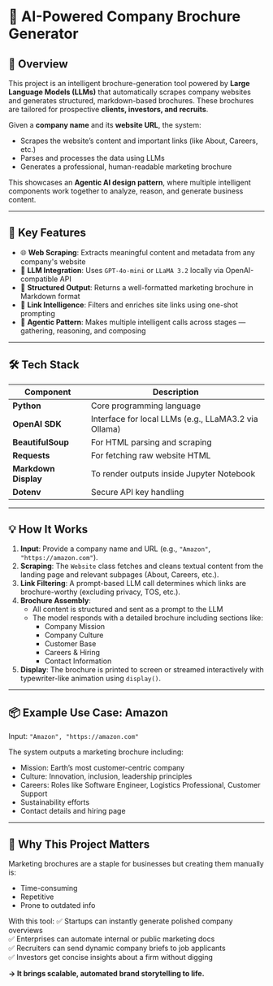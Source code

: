 # 🧠 AI-Powered Company Brochure Generator

## 📄 Overview

This project is an intelligent brochure-generation tool powered by **Large Language Models (LLMs)** that automatically scrapes company websites and generates structured, markdown-based brochures. These brochures are tailored for prospective **clients, investors, and recruits**.

Given a **company name** and its **website URL**, the system:
- Scrapes the website’s content and important links (like About, Careers, etc.)
- Parses and processes the data using LLMs
- Generates a professional, human-readable marketing brochure

This showcases an **Agentic AI design pattern**, where multiple intelligent components work together to analyze, reason, and generate business content.

---

## 🚀 Key Features

- 🌐 **Web Scraping**: Extracts meaningful content and metadata from any company's website
- 🧠 **LLM Integration**: Uses `GPT-4o-mini` or `LLaMA 3.2` locally via OpenAI-compatible API
- 📄 **Structured Output**: Returns a well-formatted marketing brochure in Markdown format
- 🔗 **Link Intelligence**: Filters and enriches site links using one-shot prompting
- 🧩 **Agentic Pattern**: Makes multiple intelligent calls across stages — gathering, reasoning, and composing

---

## 🛠️ Tech Stack

| Component          | Description                                     |
|-------------------|-------------------------------------------------|
| **Python**         | Core programming language                       |
| **OpenAI SDK**     | Interface for local LLMs (e.g., LLaMA3.2 via Ollama) |
| **BeautifulSoup**  | For HTML parsing and scraping                   |
| **Requests**       | For fetching raw website HTML                   |
| **Markdown Display** | To render outputs inside Jupyter Notebook     |
| **Dotenv**         | Secure API key handling                         |

---

## 💡 How It Works

1. **Input**: Provide a company name and URL (e.g., `"Amazon"`, `"https://amazon.com"`).
2. **Scraping**: The `Website` class fetches and cleans textual content from the landing page and relevant subpages (About, Careers, etc.).
3. **Link Filtering**: A prompt-based LLM call determines which links are brochure-worthy (excluding privacy, TOS, etc.).
4. **Brochure Assembly**:
    - All content is structured and sent as a prompt to the LLM
    - The model responds with a detailed brochure including sections like:
      - Company Mission
      - Company Culture
      - Customer Base
      - Careers & Hiring
      - Contact Information
5. **Display**: The brochure is printed to screen or streamed interactively with typewriter-like animation using `display()`.

---

## 📦 Example Use Case: Amazon

Input: `"Amazon", "https://amazon.com"`

The system outputs a marketing brochure including:
- Mission: Earth’s most customer-centric company
- Culture: Innovation, inclusion, leadership principles
- Careers: Roles like Software Engineer, Logistics Professional, Customer Support
- Sustainability efforts
- Contact details and hiring page

---

## 🎯 Why This Project Matters

Marketing brochures are a staple for businesses but creating them manually is:
- Time-consuming
- Repetitive
- Prone to outdated info

With this tool:
✅ Startups can instantly generate polished company overviews  
✅ Enterprises can automate internal or public marketing docs  
✅ Recruiters can send dynamic company briefs to job applicants  
✅ Investors get concise insights about a firm without digging

**→ It brings scalable, automated brand storytelling to life.**